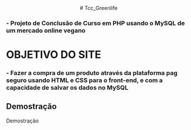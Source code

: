 <div align="center">
# Tcc_Greenlife

</div>

### - Projeto de Conclusão de Curso em PHP usando o MySQL de um mercado online vegano

# OBJETIVO DO SITE
### - Fazer a compra de um produto através da plataforma pag seguro usando HTML e CSS para o front-end, e com a capacidade de salvar os dados no MySQL

## Demostração

Demostração

